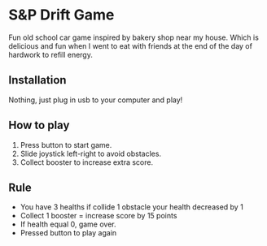 # S&P Drift Game

Fun old school car game inspired by bakery shop near my house. Which is delicious and fun when I went to eat with friends at the end of the day of hardwork to refill energy.

## Installation

Nothing, just plug in usb to your computer and play!

## How to play
1. Press button to start game.
2. Slide joystick left-right to avoid obstacles.
3. Collect booster to increase extra score.

## Rule
- You have 3 healths if collide 1 obstacle your health decreased by 1
- Collect 1 booster = increase score by 15 points
- If health equal 0, game over.
- Pressed button to play again

